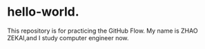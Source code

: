 # hello-world.
This repository is for practicing the GitHub Flow.
My name is ZHAO ZEKAI,and I study computer engineer now.
